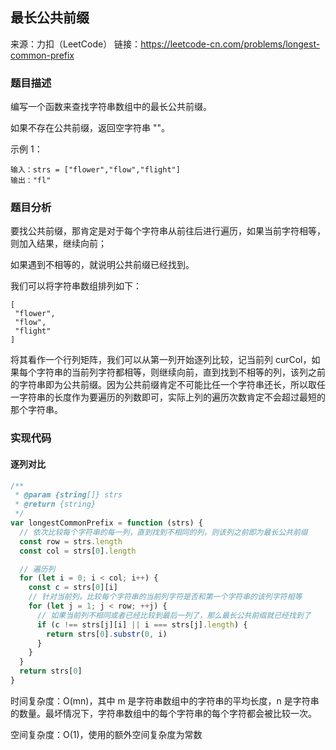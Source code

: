 ## 最长公共前缀

来源：力扣（LeetCode）
链接：https://leetcode-cn.com/problems/longest-common-prefix

### 题目描述

编写一个函数来查找字符串数组中的最长公共前缀。

如果不存在公共前缀，返回空字符串 ""。

示例 1：

```
输入：strs = ["flower","flow","flight"]
输出："fl"
```

### 题目分析

要找公共前缀，那肯定是对于每个字符串从前往后进行遍历，如果当前字符相等，则加入结果，继续向前；

如果遇到不相等的，就说明公共前缀已经找到。

我们可以将字符串数组排列如下：

```
[
 "flower",
 "flow",
 "flight"
]
```

将其看作一个行列矩阵，我们可以从第一列开始逐列比较，记当前列 curCol，如果每个字符串的当前列字符都相等，则继续向前，直到找到不相等的列，该列之前的字符串即为公共前缀。因为公共前缀肯定不可能比任一个字符串还长，所以取任一字符串的长度作为要遍历的列数即可，实际上列的遍历次数肯定不会超过最短的那个字符串。

### 实现代码

#### 逐列对比

```js
/**
 * @param {string[]} strs
 * @return {string}
 */
var longestCommonPrefix = function (strs) {
  // 依次比较每个字符串的每一列，直到找到不相同的列，则该列之前即为最长公共前缀
  const row = strs.length
  const col = strs[0].length

  // 遍历列
  for (let i = 0; i < col; i++) {
    const c = strs[0][i]
    // 针对当前列，比较每个字符串的当前列字符是否和第一个字符串的该列字符相等
    for (let j = 1; j < row; ++j) {
      // 如果当前列不相同或者已经比较到最后一列了，那么最长公共前缀就已经找到了
      if (c !== strs[j][i] || i === strs[j].length) {
        return strs[0].substr(0, i)
      }
    }
  }
  return strs[0]
}
```

时间复杂度：O(mn)，其中 m 是字符串数组中的字符串的平均长度，n 是字符串的数量。最坏情况下，字符串数组中的每个字符串的每个字符都会被比较一次。

空间复杂度：O(1)，使用的额外空间复杂度为常数
